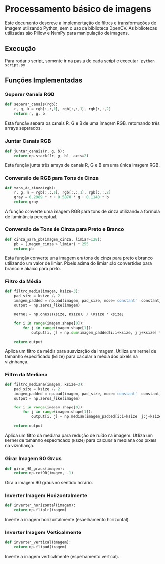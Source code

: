 # Processamento básico de imagens
Este documento descreve a implementação de filtros e transformações de imagem utilizando Python, sem o uso da biblioteca OpenCV. As bibliotecas utilizadas são Pillow e NumPy para manipulação de imagens.

## Execução
Para rodar o script, somente ir na pasta de cada script e executar 
` python script.py`



## Funções Implementadas
### Separar Canais RGB

```python
def separar_canais(rgb):
    r, g, b = rgb[:,:,0], rgb[:,:,1], rgb[:,:,2]
    return r, g, b
```

Esta função separa os canais R, G e B de uma imagem RGB, retornando três arrays separados.

### Juntar Canais RGB

```python
def juntar_canais(r, g, b):
    return np.stack([r, g, b], axis=2)
```
Esta função junta três arrays de canais R, G e B em uma única imagem RGB.

### Conversão de RGB para Tons de Cinza

```python
def tons_de_cinza(rgb):
    r, g, b = rgb[:,:,0], rgb[:,:,1], rgb[:,:,2]
    gray = 0.2989 * r + 0.5870 * g + 0.1140 * b
    return gray
```
A função converte uma imagem RGB para tons de cinza utilizando a fórmula de luminância perceptual.

### Conversão de Tons de Cinza para Preto e Branco

```python
def cinza_para_pb(imagem_cinza, limiar=128):
    pb = (imagem_cinza > limiar) * 255
    return pb
```
Esta função converte uma imagem em tons de cinza para preto e branco utilizando um valor de limiar. Pixels acima do limiar são convertidos para branco e abaixo para preto.

### Filtro da Média

```python
def filtro_media(imagem, ksize=3):
    pad_size = ksize // 2
    imagem_padded = np.pad(imagem, pad_size, mode='constant', constant_values=0)
    output = np.zeros_like(imagem)
    
    kernel = np.ones((ksize, ksize)) / (ksize * ksize)
    
    for i in range(imagem.shape[0]):
        for j in range(imagem.shape[1]):
            output[i, j] = np.sum(imagem_padded[i:i+ksize, j:j+ksize] * kernel)
    
    return output
```

Aplica um filtro da média para suavização da imagem. Utiliza um kernel de tamanho especificado (ksize) para calcular a média dos pixels na vizinhança.

### Filtro da Mediana

```python
def filtro_mediana(imagem, ksize=3):
    pad_size = ksize // 2
    imagem_padded = np.pad(imagem, pad_size, mode='constant', constant_values=0)
    output = np.zeros_like(imagem)
    
    for i in range(imagem.shape[0]):
        for j in range(imagem.shape[1]):
            output[i, j] = np.median(imagem_padded[i:i+ksize, j:j+ksize])
    
    return output
```

Aplica um filtro da mediana para redução de ruído na imagem. Utiliza um kernel de tamanho especificado (ksize) para calcular a mediana dos pixels na vizinhança.

### Girar Imagem 90 Graus

```python
def girar_90_graus(imagem):
    return np.rot90(imagem, -1)
```
Gira a imagem 90 graus no sentido horário.

### Inverter Imagem Horizontalmente

```python
def inverter_horizontal(imagem):
    return np.fliplr(imagem)
```
Inverte a imagem horizontalmente (espelhamento horizontal).

### Inverter Imagem Verticalmente

```python
def inverter_vertical(imagem):
    return np.flipud(imagem)
```
Inverte a imagem verticalmente (espelhamento vertical).
